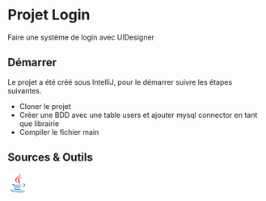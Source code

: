 # Projet Login

Faire une système de login avec UIDesigner

## Démarrer

Le projet a été créé sous IntelliJ, pour le démarrer suivre les étapes suivantes.

- Cloner le projet
- Créer une BDD avec une table users et ajouter mysql connector en tant que librairie
- Compiler le fichier main

## Sources & Outils

<a href="https://www.java.com" target="_blank" rel="noreferrer"> <img src="https://raw.githubusercontent.com/devicons/devicon/master/icons/java/java-original.svg" alt="java" width="40" height="40"/> </a>

